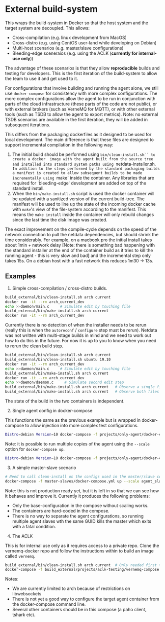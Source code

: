 # External build-system

This wraps the build-system in Docker so that the host system and the target system are
decoupled. This allows:
* Cross-compilation (e.g. linux development from MacOS)
* Cross-distro (e.g. using CentOS user-land while developing on Debian)
* Multi-host scenarios (e.g. master/slave configurations)
* Bleeding-edge sceneraios (e.g. using the ACLK (**currently for internal-use only**))

The advantage of these scenarios is that they allow **reproducible** builds and testing
for developers. This is the first iteration of the build-system to allow the team to use 
it and get used to it.

For configurations that involve building and running the agent alone, we still use
`docker-compose` for consistency with more complex configurations. The more complex
configurations allow the agent to be run in conjunction with parts of the cloud
infrastructure (these parts of the code are not public), or with external brokers
(such as VerneMQ for MQTT), or with other external tools (such as TSDB to allow the agent to
export metrics). Note: no external TSDB scenarios are available in the first iteration,
they will be added in subsequent iterations.

This differs from the packaging dockerfiles as it designed to be used for local development.
The main difference is that these files are designed to support incremental compilation in
the following way:

1. The initial build should be performed using `bin/clean-install.sh`` to create a docker 
   image with the agent built from the source tree and installed into standard system paths
   using `netdata-installer.sh`. In addition to the steps performed by the standard packaging
   builds a manifest is created to allow subsequent builds to be made incrementally using
   `make` inside the container. Any libraries that are required for 'bleeding-edge' development
   are added on top of the standard install.
2. When the `bin/make-install.sh` script is used the docker container will be updated with 
   a sanitized version of the current build-tree. The manifest will be used to line up the
   state of the incoming docker cache with `make`'s view of the file-system according to the
   manifest. This means the `make install` inside the container will only rebuild changes
   since the last time the disk image was created.
   
The exact improvement on the compile-cycle depends on the speed of the network connection
to pull the netdata dependencies, but should shrink the time considerably. For example,
on a macbook pro the initial install takes about 1min + network delay [Note: there is 
something bad happening with the standard installer at the end of the container build as
it tries to kill the running agent - this is very slow and bad] and the incremental
step only takes 15s. On a debian host with a fast network this reduces 1m30 -> 13s.

## Examples

1. Simple cross-compilation / cross-distro builds.

```bash
build_external/bin/clean-install.sh arch current
docker run -it --rm arch_current_dev
echo >>daemon/main.c     # Simulate edit by touching file
build_external/bin/make-install.sh arch current
docker run -it --rm arch_current_dev
```

Currently there is no detection of when the installer needs to be rerun (really this is
when the `autoreconf` / `configure` step must be rerun). Netdata was not written with
multi-stage builds in mind and we need to work out how to do this in the future. For now
it is up to you to know when you need to rerun the clean build step.

```bash
build_external/bin/clean-install.sh arch current
build_external/bin/clean-install.sh ubuntu 19.10
docker run -it --rm arch_current_dev
echo >>daemon/main.c     # Simulate edit by touching file
build_external/bin/make-install.sh arch current
docker run -it --rm arch_current_dev
echo >>daemon/daemon.c     # Simulate second edit step
build_external/bin/make-install.sh arch current   # Observe a single file is rebuilt
build_external/bin/make-install.sh arch current   # Observe both files are rebuilt
```

The state of the build in the two containers is independent.

2. Single agent config in docker-compose

This functions the same as the previous example but is wrapped in docker-compose to 
allow injection into more complex test configurations.

```bash
Distro=debian Version=10 docker-compose -f projects/only-agent/docker-compose.yml up
```

Note: it is possible to run multiple copies of the agent using the `--scale` option for
`docker-compose up`.

```bash
Distro=debian Version=10 docker-compose -f projects/only-agent/docker-compose.yml up --scale agent=3
```

3. A simple master-slave scenario

```bash
# Need to call clean-install on the configs used in the master/slave containers
docker-compose -f master-slaves/docker-compose.yml up --scale agent_slave1=2
```

Note: this is not production ready yet, but it is left in so that we can see how it behaves
and improve it. Currently it produces the following problems:
  * Only the base-configuration in the compose without scaling works.
  * The containers are hard-coded in the compose.
  * There is no way to separate the agent configurations, so running multiple agent slaves
    wth the same GUID kills the master which exits with a fatal condition.
    
4. The ACLK

This is for internal use only as it requires access to a private repo. Clone the vernemq-docker
repo and follow the instructions within to build an image called `vernemq`.

```bash
build_external/bin/clean-install.sh arch current  # Only needed first time
docker-compose -f build_external/projects/aclk-testing/vernemq-compose.yml -f build__external/projects/aclk-testing/agent-compose.yml up --build
```

Notes:
* We are currently limited to arch because of restrictions on libwebsockets
* There is not yet a good way to configure the target agent container from the docker-compose command line.
* Several other containers should be in this compose (a paho client, tshark etc).

